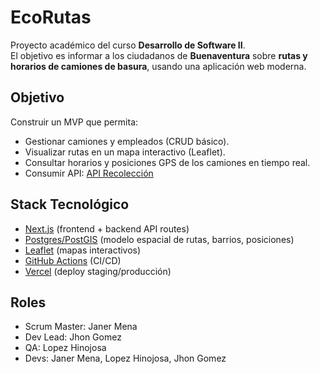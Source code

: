 # EcoRutas 

Proyecto académico del curso **Desarrollo de Software II**.  
El objetivo es informar a los ciudadanos de **Buenaventura** sobre **rutas y horarios de camiones de basura**, usando una aplicación web moderna.

## Objetivo
Construir un MVP que permita:
- Gestionar camiones y empleados (CRUD básico).
- Visualizar rutas en un mapa interactivo (Leaflet).
- Consultar horarios y posiciones GPS de los camiones en tiempo real.
- Consumir API: [API Recolección](http://apirecoleccion.gonzaloandreslucio.com/)

## Stack Tecnológico
- [Next.js](https://nextjs.org/) (frontend + backend API routes)
- [Postgres/PostGIS](https://postgis.net/) (modelo espacial de rutas, barrios, posiciones)
- [Leaflet](https://leafletjs.com/) (mapas interactivos)
- [GitHub Actions](https://docs.github.com/actions) (CI/CD)
- [Vercel](https://vercel.com/) (deploy staging/producción)

## Roles
- Scrum Master: Janer Mena
- Dev Lead: Jhon Gomez
- QA: Lopez Hinojosa
- Devs: Janer Mena, Lopez Hinojosa, Jhon Gomez